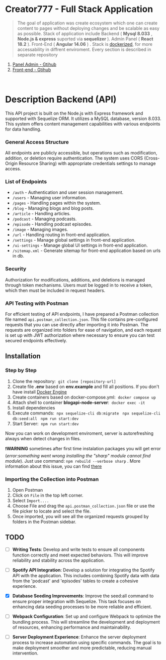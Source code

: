 # Creator777 - Full Stack Application

> The goal of application was create ecosystem which one can create content to pages without deploying changes and be scalable as easy as possible. Stack of application include Backend ( **Mysql 8.033** , **Node.js & express** suported via **sequelizer** ). Admin Panel ( **React 18.2** ). Front-End ( **Angular 14.06** ) . Stack is [dockerized](https://www.docker.com/ "dockerized"), for more accessability in diffrent enviroment. Every section is described in separate repository

1. [Panel Admin - Gtihub](https://github.com/Ibonom/Creator777-Admin-panel)
2. [Front-end - Gtihub](https://github.com/Ibonom/Creator777-Front-end)

<br>

# Description Backend (API)

This API project is built on the Node.js with Express framework and supported with Sequelize ORM. It utilizes a MySQL database, version 8.033. This system offers content management capabilities with various endpoints for data handling.

### General Access Structure

All endpoints are publicly accessible, but operations such as modification, addition, or deletion require authentication. The system uses CORS (Cross-Origin Resource Sharing) with appropriate credentials settings to manage access.

### List of Endpoints

- `/auth` - Authentication and user session management.
- `/users` - Managing user information.
- `/pages` - Handling pages within the system.
- `/blog` - Managing blogs and blog posts.
- `/article` - Handling articles.
- `/podcast` - Managing podcasts.
- `/episode` - Handling podcast episodes.
- `/image` - Managing images.
- `/url` - Handling routing in front-end application.
- `/settings` - Manage global settings in front-end application.
- `/ui-settings` - Manage global UI settings in front-end application.
- `/sitemap.xml` - Generate sitemap for front-end application based on urls in db.

### Security

Authorization for modifications, additions, and deletions is managed through token mechanisms. Users must be logged in to receive a token, which then must be included in request headers.

### API Testing with Postman

For efficient testing of API endpoints, I have prepared a Postman collection file named `api.postman_collection.json`. This file contains pre-configured requests that you can use directly after importing it into Postman. The requests are organized into folders for ease of navigation, and each request is set up with JWT authorization where necessary to ensure you can test secured endpoints effectively.

## Installation

### Step by Step

1. Clone the repository:&nbsp; `git clone [repository-url]`
2. Create file **.env** based on **env.example** and fill all positions. If you don't have install [Docker Engine](https://docs.docker.com/get-docker/)
3. Create containers based on docker-compose.yml:&nbsp; `docker compose up`
4. Attach shell to container **blogapi-node-server**:&nbsp; `docker exec -it `
5. Install dependencies
6. Execute commands:&nbsp; `npx sequelize-cli db:migrate` &nbsp; `npx sequelize-cli db:seed:all` &nbsp; `npm run start:dev`
7. Start Server:&nbsp; `npm run start:dev`

Now you can work on development enviroment, server is autorefreshing always when detect changes in files.

❗**WARNING** sometimes after first time instalation packages you will get error (_error:something went wrong installing the "sharp" module cannot find module_). Just use command: `npm rebuild --verbose sharp` . More information about this issue, you can find [there](https://github.com/gatsbyjs/gatsby/issues/24559)

### Importing the Collection into Postman

1. Open Postman
2. Click on `File` in the top left corner.
3. Select `Import....`
4. Choose File and drag the `api.postman_collection.json` file or use the file picker to locate and select the file.
5. Once imported, you will see all the organized requests grouped by folders in the Postman sidebar.

## TODO

- [ ] **Writing Tests**: Develop and write tests to ensure all components function correctly and meet expected behaviors. This will improve reliability and stability across the application.

- [ ] **Spotify API Integration**: Develop a solution for integrating the Spotify API with the application. This includes combining Spotify data with data from the 'podcast' and 'episodes' tables to create a cohesive experience.

- [x] **Database Seeding Improvements**: Improve the seed:all command to ensure proper integration with Sequelize. This task focuses on enhancing data seeding processes to be more reliable and efficient.

- [ ] **Webpack Configuration**: Set up and configure Webpack to optimize the bundling process. This will streamline the development and deployment of resources, enhancing performance and maintainability.

- [ ] **Server Deployment Experience**: Enhance the server deployment process to increase automation using specific commands. The goal is to make deployment smoother and more predictable, reducing manual intervention.

